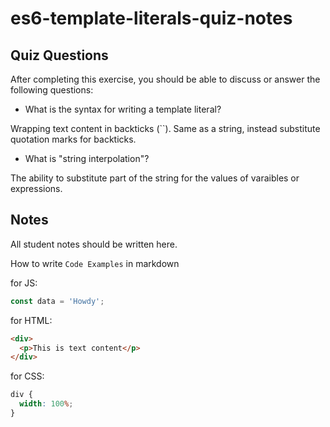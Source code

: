 # es6-template-literals-quiz-notes

## Quiz Questions

After completing this exercise, you should be able to discuss or answer the following questions:

- What is the syntax for writing a template literal?

Wrapping text content in backticks (``). Same as a string, instead substitute quotation marks for backticks.

- What is "string interpolation"?

The ability to substitute part of the string for the values of varaibles or expressions.

## Notes

All student notes should be written here.

How to write `Code Examples` in markdown

for JS:

```javascript
const data = 'Howdy';
```

for HTML:

```html
<div>
  <p>This is text content</p>
</div>
```

for CSS:

```css
div {
  width: 100%;
}
```
